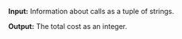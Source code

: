 **Input:** Information about calls as a tuple of strings. 

**Output:** The total cost as an integer.
